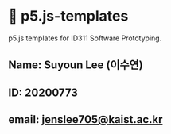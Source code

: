 # 🚀 p5.js-templates

p5.js templates for ID311 Software Prototyping.

## Name: Suyoun Lee (이수연)
## ID: 20200773
## email: jenslee705@kaist.ac.kr



